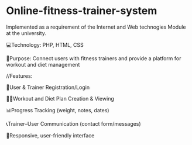 # Online-fitness-trainer-system
Implemented as a requirement of the Internet and Web technogies Module at the university.

💻Technology: PHP, HTML, CSS 

📌Purpose: Connect users with fitness trainers and provide a platform for workout and diet management

//Features:

📑User & Trainer Registration/Login

🏋🏻Workout and Diet Plan Creation & Viewing

📊Progress Tracking (weight, notes, dates)

📞Trainer–User Communication (contact form/messages)

🔖Responsive, user-friendly interface
